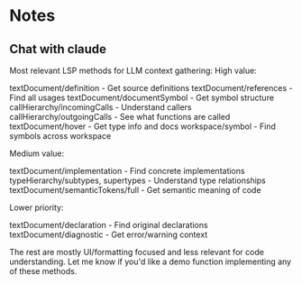 # Notes

## Chat with claude 

Most relevant LSP methods for LLM context gathering:
High value:

textDocument/definition - Get source definitions
textDocument/references - Find all usages
textDocument/documentSymbol - Get symbol structure
callHierarchy/incomingCalls - Understand callers
callHierarchy/outgoingCalls - See what functions are called
textDocument/hover - Get type info and docs
workspace/symbol - Find symbols across workspace

Medium value:

textDocument/implementation - Find concrete implementations
typeHierarchy/subtypes, supertypes - Understand type relationships
textDocument/semanticTokens/full - Get semantic meaning of code

Lower priority:

textDocument/declaration - Find original declarations
textDocument/diagnostic - Get error/warning context

The rest are mostly UI/formatting focused and less relevant for code understanding.
Let me know if you'd like a demo function implementing any of these methods. 
